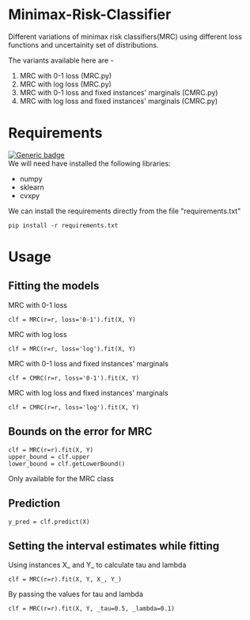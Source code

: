 # Minimax-Risk-Classifier

Different variations of minimax risk classifiers(MRC) using different loss functions and uncertainity set of distributions.

The variants available here are - 

1) MRC with 0-1 loss (MRC.py)
2) MRC with log loss (MRC.py)
3) MRC with 0-1 loss and fixed instances' marginals (CMRC.py)
4) MRC with log loss and fixed instances' marginals (CMRC.py)

# Requirements
[![Generic badge](https://img.shields.io/badge/Python-2.X|3.X-blue.svg)](https://shields.io/)<br/>
We will need have installed the following libraries:
* numpy
* sklearn
* cvxpy

We can install the requirements directly from the file "requirements.txt"

```
pip install -r requirements.txt
```

# Usage

## Fitting the models

MRC with 0-1 loss
```
clf = MRC(r=r, loss='0-1').fit(X, Y)
```

MRC with log loss
```
clf = MRC(r=r, loss='log').fit(X, Y)
```

MRC with 0-1 loss and fixed instances' marginals
```
clf = CMRC(r=r, loss='0-1').fit(X, Y)
```

MRC with log loss and fixed instances' marginals
```
clf = CMRC(r=r, loss='log').fit(X, Y)
```

## Bounds on the error for MRC

```
clf = MRC(r=r).fit(X, Y)
upper_bound = clf.upper
lower_bound = clf.getLowerBound()
```

Only available for the MRC class

## Prediction

```
y_pred = clf.predict(X)
```

## Setting the interval estimates while fitting

Using instances X_ and Y_ to calculate tau and lambda
```
clf = MRC(r=r).fit(X, Y, X_, Y_)
```

By passing the values for tau and lambda
```
clf = MRC(r=r).fit(X, Y, _tau=0.5, _lambda=0.1)
```

